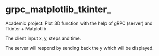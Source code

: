 # grpc_matplotlib_tkinter_
Academic project: Plot 3D function with the help of gRPC (server) and Tkinter + Matplotlib

The client input x, y, steps and time.

The server will respond by sending back the y which will be displayed.

